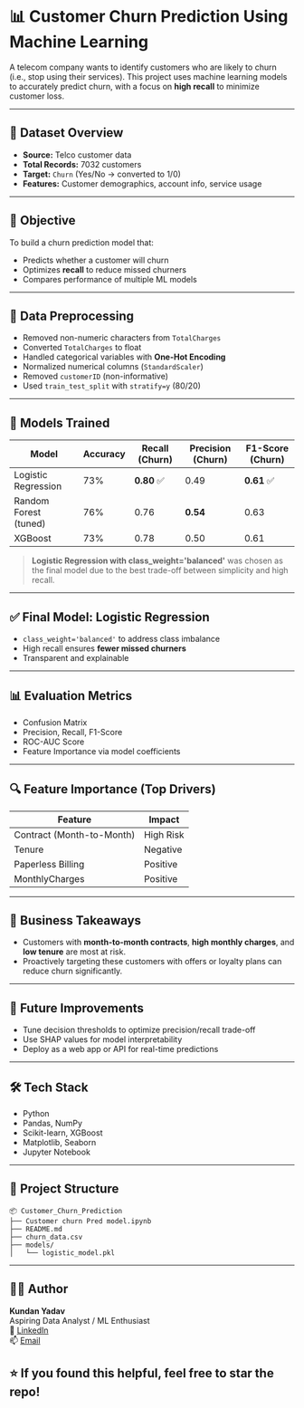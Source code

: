 # 📊 Customer Churn Prediction Using Machine Learning

A telecom company wants to identify customers who are likely to churn (i.e., stop using their services). This project uses machine learning models to accurately predict churn, with a focus on **high recall** to minimize customer loss.

---

## 📁 Dataset Overview

- **Source:** Telco customer data
- **Total Records:** 7032 customers
- **Target:** `Churn` (Yes/No → converted to 1/0)
- **Features:** Customer demographics, account info, service usage

---

## 🎯 Objective

To build a churn prediction model that:
- Predicts whether a customer will churn
- Optimizes **recall** to reduce missed churners
- Compares performance of multiple ML models

---

## 🧹 Data Preprocessing

- Removed non-numeric characters from `TotalCharges`
- Converted `TotalCharges` to float
- Handled categorical variables with **One-Hot Encoding**
- Normalized numerical columns (`StandardScaler`)
- Removed `customerID` (non-informative)
- Used `train_test_split` with `stratify=y` (80/20)

---

## 🧠 Models Trained

| Model                     | Accuracy | Recall (Churn) | Precision (Churn) | F1-Score (Churn) |
|---------------------------|----------|----------------|--------------------|------------------|
| Logistic Regression       | 73%      | **0.80** ✅     | 0.49               | **0.61** ✅      |
| Random Forest (tuned)     | 76%      | 0.76           | **0.54**           | 0.63             |
| XGBoost                   | 73%      | 0.78           | 0.50               | 0.61             |

> **Logistic Regression with class_weight='balanced'** was chosen as the final model due to the best trade-off between simplicity and high recall.

---

## ✅ Final Model: Logistic Regression

- `class_weight='balanced'` to address class imbalance
- High recall ensures **fewer missed churners**
- Transparent and explainable

---

## 📊 Evaluation Metrics

- Confusion Matrix
- Precision, Recall, F1-Score
- ROC-AUC Score
- Feature Importance via model coefficients

---

## 🔍 Feature Importance (Top Drivers)

| Feature              | Impact     |
|----------------------|------------|
| Contract (Month-to-Month) | High Risk |
| Tenure               | Negative   |
| Paperless Billing    | Positive   |
| MonthlyCharges       | Positive   |

---

## 📌 Business Takeaways

- Customers with **month-to-month contracts**, **high monthly charges**, and **low tenure** are most at risk.
- Proactively targeting these customers with offers or loyalty plans can reduce churn significantly.

---

## 🚀 Future Improvements

- Tune decision thresholds to optimize precision/recall trade-off
- Use SHAP values for model interpretability
- Deploy as a web app or API for real-time predictions

---

## 🛠️ Tech Stack

- Python
- Pandas, NumPy
- Scikit-learn, XGBoost
- Matplotlib, Seaborn
- Jupyter Notebook

---

## 📂 Project Structure

```text
📦 Customer_Churn_Prediction
├── Customer churn Pred model.ipynb
├── README.md
├── churn_data.csv
├── models/
│   └── logistic_model.pkl

```
---
## 🙋‍♂️ Author

**Kundan Yadav**  
Aspiring Data Analyst / ML Enthusiast  
🔗 [LinkedIn](linkedin.com/in/kundan-yadav-6057b2323)  
📫 [Email](mailto:wekundan@gmail.com)


## ⭐ If you found this helpful, feel free to star the repo!


